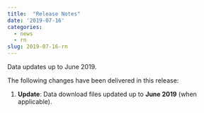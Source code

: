 ```yaml
---
title:  "Release Notes"
date: '2019-07-16'
categories:
  - news
  - rn
slug: 2019-07-16-rn
---
```


Data updates up to June 2019.

The following changes have been delivered in this release:

1. **Update**: Data download files updated up to **June 2019** (when applicable).

